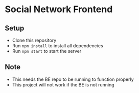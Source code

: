 # Social Network Frontend

## Setup

- Clone this repository
- Run `npm install` to install all dependencies
- Run `npm start` to start the server

## Note

- This needs the BE repo to be running to function properly
- This project will not work if the BE is not running
